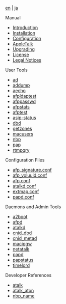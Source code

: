[en](/manual/en) | [ja](/manual/ja)

Manual

* [Introduction](index.html)
* [Installation](Installation.html)
* [Configuration](Configuration.html)
* [AppleTalk](AppleTalk.html)
* [Upgrading](Upgrading.html)
* [License](License.html)
* [Legal Notices](Legal.html)

User Tools

* [ad](ad.1.html)
* [addump](addump.1.html)
* [aecho](aecho.1.html)
* [afpldaptest](afpldaptest.1.html)
* [afppasswd](afppasswd.1.html)
* [afpstats](afpstats.1.html)
* [afptest](afptest.1.html)
* [asip-status](asip-status.1.html)
* [dbd](dbd.1.html)
* [getzones](getzones.1.html)
* [macusers](macusers.1.html)
* [nbp](nbp.1.html)
* [pap](pap.1.html)
* [rtmpqry](rtmpqry.1.html)

Configuration Files

* [afp_signature.conf](afp_signature.conf.5.html)
* [afp_voluuid.conf](afp_voluuid.conf.5.html)
* [afp.conf](afp.conf.5.html)
* [atalkd.conf](atalkd.conf.5.html)
* [extmap.conf](extmap.conf.5.html)
* [papd.conf](papd.conf.5.html)

Daemons and Admin Tools

* [a2boot](a2boot.8.html)
* [afpd](afpd.8.html)
* [atalkd](atalkd.8.html)
* [cnid_dbd](cnid_dbd.8.html)
* [cnid_metad](cnid_metad.8.html)
* [macipgw](macipgw.8.html)
* [netatalk](netatalk.8.html)
* [papd](papd.8.html)
* [papstatus](papstatus.8.html)
* [timelord](timelord.8.html)

Developer References

* [atalk](atalk.4.html)
* [atalk_aton](atalk_aton.3.html)
* [nbp_name](nbp_name.3.html)
